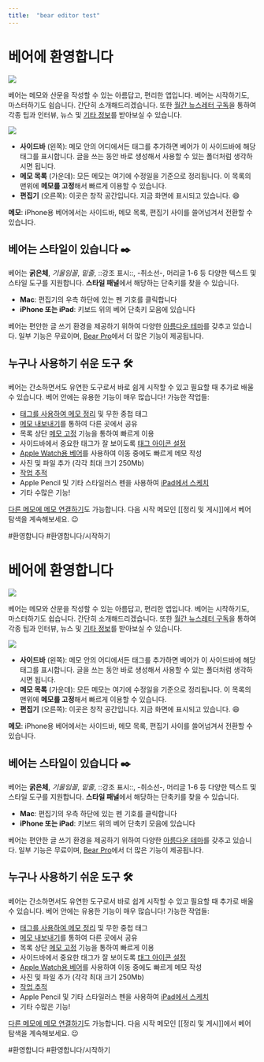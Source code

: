 ```yaml
---
title:  "bear editor test"
---
```


# 베어에 환영합니다
![](%EB%B2%A0%EC%96%B4%EC%97%90%20%ED%99%98%EC%98%81%ED%95%A9%EB%8B%88%EB%8B%A4/Welcome@2x.jpg)

베어는 메모와 산문을 작성할 수 있는 아름답고, 편리한 앱입니다. 베어는 시작하기도, 마스터하기도 쉽습니다. 간단히 소개해드리겠습니다. 또한 [월간 뉴스레터 구독](http://eepurl.com/dvs38P)을 통하여 각종 팁과 인터뷰, 뉴스 및 [기타 정보](https://bear.app/faq/)를 받아보실 수 있습니다.

![](%EB%B2%A0%EC%96%B4%EC%97%90%20%ED%99%98%EC%98%81%ED%95%A9%EB%8B%88%EB%8B%A4/Bear%203%20columns.png)


* **사이드바** (왼쪽): 메모 안의 어디에서든 태그를 추가하면 베어가 이 사이드바에 해당 태그를 표시합니다. 글을 쓰는 동안 바로 생성해서 사용할 수 있는 폴더처럼 생각하시면 됩니다.
* **메모 목록** (가운데): 모든 메모는 여기에 수정일을 기준으로 정리됩니다. 이 목록의 맨위에 **메모를 고정**해서 빠르게 이용할 수 있습니다.
* **편집기** (오른쪽): 이곳은 창작 공간입니다. 지금 화면에 표시되고 있습니다. 😄

**메모**: iPhone용 베어에서는 사이드바, 메모 목록, 편집기 사이를 쓸어넘겨서 전환할 수 있습니다.

## 베어는 스타일이 있습니다 ✒️
베어는 **굵은체**, _기울임꼴_, _밑줄_,  ::강조 표시::, -취소선-, 머리글 1-6 등 다양한 텍스트 및 스타일 도구를 지원합니다. **스타일 패널**에서 해당하는 단축키를 찾을 수 있습니다.

* **Mac**: 편집기의 우측 하단에 있는 펜 기호를 클릭합니다
* **iPhone 또는 iPad**: 키보드 위의 베어 단축키 모음에 있습니다

베어는 편안한 글 쓰기 환경을 제공하기 위하여 다양한 [아름다운 테마](bear://x-callback-url/open-themes)를 갖추고 있습니다. 일부 기능은 무료이며, [Bear Pro](bear://x-callback-url/open-bear-pro)에서 더 많은 기능이 제공됩니다.

## 누구나 사용하기 쉬운 도구 🛠
베어는 간소하면서도 유연한 도구로서 바로 쉽게 시작할 수 있고 필요할 때 추가로 배울 수 있습니다. 베어 안에는 유용한 기능이 매우 많습니다! 가능한 작업들:

* [태그를 사용하여 메모 정리](https://blog.bear.app/2017/08/bear-tips-organize-notes-with-tags-and-infinite-nested-tags/) 및 무한 중첩 태그
* [메모 내보내기](https://blog.bear.app/2017/08/bear-tips-turn-your-notes-into-pdf-jpg-and-more/)를 통하여 다른 곳에서 공유
* 목록 상단 [메모 고정](https://blog.bear.app/2017/09/bear-tips-pin-notes-to-the-top-to-stay-on-task/) 기능을 통하여 빠르게 이용
* 사이드바에서 중요한 태그가 잘 보이도록 [태그 아이콘 설정](https://blog.bear.app/2018/08/bear-tips-make-your-important-tags-stand-out-with-tagcons/)
* [Apple Watch용 베어](https://bear.app/faq/Bear%20for%20Apple%20Watch%20overview/)를 사용하여 이동 중에도 빠르게 메모 작성
* 사진 및 파일 추가 (각각 최대 크기 250Mb)
* [작업 추적](https://blog.bear.app/2017/02/bear-tips-check-your-task-progress/)
* Apple Pencil 및 기타 스타일러스 펜을 사용하여 [iPad에서 스케치](https://bear.app/faq/Attachments/Add%20Sketches%20to%20your%20notes/)
* 기타 수많은 기능!

[다른 메모에 메모 연결하기](https://blog.bear.app/2017/03/bear-tips-link-notes-for-fun-and-profit/)도 가능합니다. 다음 시작 메모인 [[정리 및 게시]]에서 베어 탐색을 계속해보세요. 😉

#환영합니다 
#환영합니다/시작하기
# 베어에 환영합니다
![](%EB%B2%A0%EC%96%B4%EC%97%90%20%ED%99%98%EC%98%81%ED%95%A9%EB%8B%88%EB%8B%A4/Welcome@2x.jpg)

베어는 메모와 산문을 작성할 수 있는 아름답고, 편리한 앱입니다. 베어는 시작하기도, 마스터하기도 쉽습니다. 간단히 소개해드리겠습니다. 또한 [월간 뉴스레터 구독](http://eepurl.com/dvs38P)을 통하여 각종 팁과 인터뷰, 뉴스 및 [기타 정보](https://bear.app/faq/)를 받아보실 수 있습니다.

![](%EB%B2%A0%EC%96%B4%EC%97%90%20%ED%99%98%EC%98%81%ED%95%A9%EB%8B%88%EB%8B%A4/Bear%203%20columns.png)


* **사이드바** (왼쪽): 메모 안의 어디에서든 태그를 추가하면 베어가 이 사이드바에 해당 태그를 표시합니다. 글을 쓰는 동안 바로 생성해서 사용할 수 있는 폴더처럼 생각하시면 됩니다.
* **메모 목록** (가운데): 모든 메모는 여기에 수정일을 기준으로 정리됩니다. 이 목록의 맨위에 **메모를 고정**해서 빠르게 이용할 수 있습니다.
* **편집기** (오른쪽): 이곳은 창작 공간입니다. 지금 화면에 표시되고 있습니다. 😄

**메모**: iPhone용 베어에서는 사이드바, 메모 목록, 편집기 사이를 쓸어넘겨서 전환할 수 있습니다.

## 베어는 스타일이 있습니다 ✒️
베어는 **굵은체**, _기울임꼴_, _밑줄_,  ::강조 표시::, -취소선-, 머리글 1-6 등 다양한 텍스트 및 스타일 도구를 지원합니다. **스타일 패널**에서 해당하는 단축키를 찾을 수 있습니다.

* **Mac**: 편집기의 우측 하단에 있는 펜 기호를 클릭합니다
* **iPhone 또는 iPad**: 키보드 위의 베어 단축키 모음에 있습니다

베어는 편안한 글 쓰기 환경을 제공하기 위하여 다양한 [아름다운 테마](bear://x-callback-url/open-themes)를 갖추고 있습니다. 일부 기능은 무료이며, [Bear Pro](bear://x-callback-url/open-bear-pro)에서 더 많은 기능이 제공됩니다.

## 누구나 사용하기 쉬운 도구 🛠
베어는 간소하면서도 유연한 도구로서 바로 쉽게 시작할 수 있고 필요할 때 추가로 배울 수 있습니다. 베어 안에는 유용한 기능이 매우 많습니다! 가능한 작업들:

* [태그를 사용하여 메모 정리](https://blog.bear.app/2017/08/bear-tips-organize-notes-with-tags-and-infinite-nested-tags/) 및 무한 중첩 태그
* [메모 내보내기](https://blog.bear.app/2017/08/bear-tips-turn-your-notes-into-pdf-jpg-and-more/)를 통하여 다른 곳에서 공유
* 목록 상단 [메모 고정](https://blog.bear.app/2017/09/bear-tips-pin-notes-to-the-top-to-stay-on-task/) 기능을 통하여 빠르게 이용
* 사이드바에서 중요한 태그가 잘 보이도록 [태그 아이콘 설정](https://blog.bear.app/2018/08/bear-tips-make-your-important-tags-stand-out-with-tagcons/)
* [Apple Watch용 베어](https://bear.app/faq/Bear%20for%20Apple%20Watch%20overview/)를 사용하여 이동 중에도 빠르게 메모 작성
* 사진 및 파일 추가 (각각 최대 크기 250Mb)
* [작업 추적](https://blog.bear.app/2017/02/bear-tips-check-your-task-progress/)
* Apple Pencil 및 기타 스타일러스 펜을 사용하여 [iPad에서 스케치](https://bear.app/faq/Attachments/Add%20Sketches%20to%20your%20notes/)
* 기타 수많은 기능!

[다른 메모에 메모 연결하기](https://blog.bear.app/2017/03/bear-tips-link-notes-for-fun-and-profit/)도 가능합니다. 다음 시작 메모인 [[정리 및 게시]]에서 베어 탐색을 계속해보세요. 😉

#환영합니다 
#환영합니다/시작하기